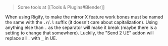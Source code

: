 > Some tools at [[Tools & Plugins#Blender]]

When using Rigify, to make the mirror X feature work bones must be named the same with the `.r`/`.l` suffix (it doesn't care about capitalization). Using anything else than `.` as the separator will make it break (maybe there is a setting to change that somewhere).
Luckily, the "Send 2 UE" addon will replace all `.` with `_` in UE.
